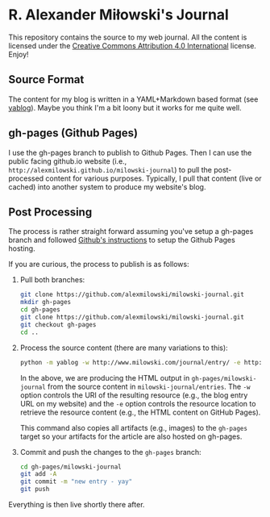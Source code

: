 # R. Alexander Miłowski's Journal

This repository contains the source to my web journal.  All the content is licensed under the [Creative Commons Attribution 4.0 International](https://creativecommons.org/licenses/by/4.0/) license. Enjoy!

## Source Format

The content for my blog is written in a YAML+Markdown based format (see [yablog](https://github.com/alexmilowski/yablog)). Maybe you think I'm a bit loony but it works for me quite well.

## gh-pages (Github Pages)

I use the gh-pages branch to publish to Github Pages. Then I can use the public
facing github.io website (i.e., `http://alexmilowski.github.io/milowski-journal`) to
pull the post-processed content for various purposes. Typically, I pull that
content (live or cached) into another system to produce my website's blog.

## Post Processing

The process is rather straight forward assuming you've setup a gh-pages branch
and followed [Github's instructions](https://pages.github.com) to setup the
Github Pages hosting.

If you are curious, the process to publish is as follows:

1. Pull both branches:

   ```bash
   git clone https://github.com/alexmilowski/milowski-journal.git
   mkdir gh-pages
   cd gh-pages
   git clone https://github.com/alexmilowski/milowski-journal.git
   git checkout gh-pages
   cd ..
   ```

1. Process the source content (there are many variations to this):

   ```bash
   python -m yablog -w http://www.milowski.com/journal/entry/ -e http://alexmilowski.github.io/milowski-journal/ -o gh-pages/milowski-journal milowski-journal/entries --html
   ```

   In the above, we are producing the HTML output in `gh-pages/milowski-journal`
   from the source content in `milowski-journal/entries`. The `-w` option
   controls the URI of the resulting resource (e.g., the blog entry URL on my
   website) and the `-e` option controls the resource location to retrieve
   the resource content (e.g., the HTML content on GitHub Pages).

   This command also copies all artifacts (e.g., images) to the `gh-pages`
   target so your artifacts for the article are also hosted on gh-pages.

1. Commit and push the changes to the `gh-pages` branch:

   ```bash
   cd gh-pages/milowski-journal
   git add -A
   git commit -m "new entry - yay"
   git push
   ```

Everything is then live shortly there after.
